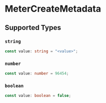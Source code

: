 # MeterCreateMetadata


## Supported Types

### `string`

```typescript
const value: string = "<value>";
```

### `number`

```typescript
const value: number = 96454;
```

### `boolean`

```typescript
const value: boolean = false;
```

